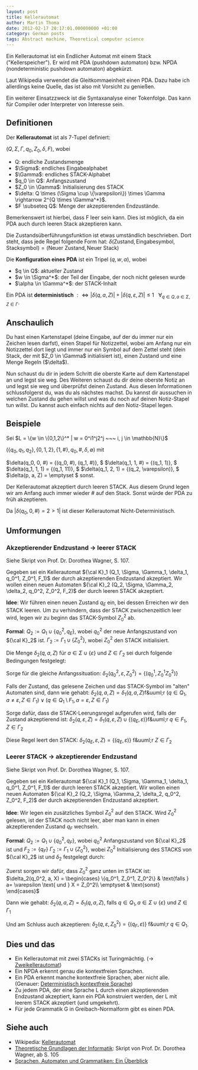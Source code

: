 ```yaml
---
layout: post
title: Kellerautomat
author: Martin Thoma
date: 2012-02-17 20:17:01.000000000 +01:00
category: German posts
tags: Abstract machine, Theoretical computer science
---
```

Ein Kellerautomat ist ein Endlicher Automat mit einem Stack ("Kellerspeicher"). Er wird mit PDA (pushdown automaton) bzw. NPDA (nondeterministic pushdown automaton) abgek&uuml;rzt. 

Laut Wikipedia verwendet die Gleitkommaeinheit einen PDA. Dazu habe ich allerdings keine Quelle, das ist also mit Vorsicht zu genie&szlig;en.

Ein weiterer Einsatzzweck ist die Syntaxanalyse einer Tokenfolge. Das kann f&uuml;r Compiler oder Interpreter von Interesse sein.

<h2>Definitionen</h2>
Der <strong>Kellerautomat</strong> ist als 7-Tupel definiert:

$(Q, \Sigma, \Gamma, q_0, Z_0, \delta, F)$, wobei
<ul>
	<li>Q: endliche Zustandsmenge</li>
	<li>$\Sigma$: endliches Eingabealphabet</li>
	<li>$\Gamma$: endliches STACK-Alphabet</li>
	<li>$q_0 \in Q$: Anfangszustand</li>
	<li>$Z_0 \in \Gamma$: Initialisierung des STACK</li>
	<li>$\delta: Q \times (\Sigma \cup \{\varepsilon\}) \times \Gamma \rightarrow 2^{Q \times \Gamma^*}$.</li>
	<li>$F \subseteq Q$: Menge der akzeptierenden Endzust&auml;nde.</li>
</ul>

Bemerkenswert ist hierbei, dass F leer sein kann. Dies ist m&ouml;glich, da ein PDA auch durch leeren Stack akzeptieren kann.

Die Zustands&uuml;berf&uuml;hrungsfunktion ist etwas umst&auml;ndlich beschrieben. Dort steht, dass jede Regel folgende Form hat:
$\delta(\text{Zustand}, \text{Eingabesymbol}, \text{Stacksymbol}) = (\text{Neuer Zustand}, \text{Neuer Stack})$

Die <strong>Konfiguration eines PDA</strong> ist ein Tripel $(q, w, \alpha)$, wobei
<ul>
	<li>$q \in Q$: aktueller Zustand</li>
	<li>$w \in \Sigma^*$: der Teil der Eingabe, der noch nicht gelesen wurde</li>
	<li>$\alpha \in \Gamma^*$: der STACK-Inhalt</li>
</ul>

Ein PDA ist <strong>deterministisch</strong> $: \Leftrightarrow |\delta(q, a, Z)| + |\delta(q, \varepsilon, Z)| \leq 1 ~~~ \forall_{q \in Q, a \in \Sigma, Z \in \Gamma}$.

<h2>Anschaulich</h2>
Du hast einen Kartenstapel (deine Eingabe, auf der du immer nur ein Zeichen lesen darfst),
einen Stapel f&uuml;r Notizzettel, wobei am Anfang nur ein Notizzettel dort liegt und immer nur ein Symbol auf dem Zettel steht (dein Stack, der mit $Z_0 \in \Gamma$ initialisiert ist),
einen Zustand und eine Menge Regeln ($\delta$).

Nun schaust du dir in jedem Schritt die oberste Karte auf dem Kartenstapel an und legst sie weg. Des Weiteren schaust du dir deine oberste Notiz an und legst sie weg und &uuml;berpr&uuml;fst deinen Zustand. Aus diesen Informationen schlussfolgerst du, was du als n&auml;chstes machst. Du kannst dir aussuchen in welchen Zustand du gehen willst und was du noch auf deinen Notiz-Stapel tun willst. Du kannst auch einfach nichts auf den Notiz-Stapel legen.

<h2>Beispiele</h2>
Sei $L = \{w \in \{0,1,2\}^* | w = 0^i1^j2^j ~~~ i, j \in \mathbb{N}\}$

$(\{q_0, q_1, q_2\}, \{0, 1, 2\}, \{1, \#\}, q_0, \#, \delta, \emptyset)$ mit 

$\delta(q_0, 0, \#) = \{(q_0, \#), (q_1, \#)\}, $
$\delta(q_1, 1, \#) = \{(q_1, 1)\}, $
$\delta(q_1, 1, 1) = \{(q_1, 11)\}, $
$\delta(q_1, 2, 1) = \{(q_2, \varepsilon)\}, $
$\delta(p, a, Z) = \emptyset $ sonst.

Der Kellerautomat akzeptiert durch leeren STACK. Aus diesem Grund legen wir am Anfang auch immer wieder # auf den Stack. Sonst w&uuml;rde der PDA zu fr&uuml;h akzeptieren.

Da $|\delta(q_0, 0, \#) = 2 > 1|$ ist dieser Kellerautomat Nicht-Deterministisch.

<h2>Umformungen</h2>
<h3>Akzeptierender Endzustand &rarr; leerer STACK</h3>
Siehe Skript von Prof. Dr. Dorothea Wagner, S. 107.

Gegeben sei ein Kellerautomat ${\cal K}_1 (Q_1, \Sigma, \Gamma_1, \delta_1, q_0^1, Z_0^1, F_1)$ der durch akzeptierenden Endzustand akzeptiert. 
Wir wollen einen neuen Automaten ${\cal K}_2 (Q_2, \Sigma, \Gamma_2, \delta_2, q_0^2, Z_0^2, F_2)$ der durch leeren STACK akzeptiert. 

<strong>Idee</strong>: Wir f&uuml;hren einen neuen Zustand $q_E$ ein, bei dessen Erreichen wir den STACK leeren. Um zu verhindern, dass der STACK zwischenzeitlich leer wird, legen wir zu beginn das STACK-Symbol $Z_0^2$ ab.

<strong>Formal</strong>:
$Q_2 := Q_1 \cup \{q_0^2, q_E\}$, wobei $q_0^2$ der neue Anfangszustand von ${\cal K}_2$ ist.
$\Gamma_2 := \Gamma_1 \cup \{Z_0^2\}$, wobei $Z_0^2$ den STACK initialisiert.

Die Menge $\delta_2(q, a, Z)$ f&uuml;r $a \in \Sigma \cup \{\varepsilon\}$ und $Z \in \Gamma_2$ sei durch folgende Bedingungen festgelegt:

Sorge f&uuml;r die gleiche Anfangssituation:
$\delta_2(q_0^2, \varepsilon, Z_0^2) = \{(q_0^1, Z_0^1Z_0^2)\}$

Falls der Zustand, das gelesene Zeichen und das STACK-Symbol im "alten" Automaten sind, dann wie gehabt:
$\delta_2(q, a, Z) = \delta_1(q, a, Z) \text{f&uuml;r } (q \in Q_1, a \neq \varepsilon, Z \in \Gamma_1) \lor (q \in Q_1 \setminus F_1, a = \varepsilon, Z \in \Gamma_1)$

Sorge daf&uuml;r, dass die STACK-Leerungsregel aufgerufen wird, falls der Zustand akzeptierend ist:
$\delta_2(q, \varepsilon, Z) = \delta_1(q, \varepsilon, Z) \cup \{(q_E, \varepsilon)\} \text{f&uuml;r } q \in F_1, Z \in \Gamma_2$

Diese Regel leert den STACK:
$\delta_2(q_E, \varepsilon, Z) = \{(q_E, \varepsilon)\}  \text{ f&uuml;r } Z \in \Gamma_2$

<h3>Leerer STACK &rarr; akzeptierender Endzustand</h3>
Siehe Skript von Prof. Dr. Dorothea Wagner, S. 107.

Gegeben sei ein Kellerautomat ${\cal K}_1 (Q_1, \Sigma, \Gamma_1, \delta_1, q_0^1, Z_0^1, F_1)$ der durch leeren STACK akzeptiert. 
Wir wollen einen neuen Automaten ${\cal K}_2 (Q_2, \Sigma, \Gamma_2, \delta_2, q_0^2, Z_0^2, F_2)$ der durch akzeptierenden Endzustand akzeptiert. 

<strong>Idee</strong>: Wir legen ein zus&auml;tzliches Symbol $Z_0^2$ auf den STACK. Wird $Z_0^2$ gelesen, ist der STACK noch nicht leer, aber man kann in einen akzeptierenden Zustand $q_F$ wechseln.

<strong>Formal</strong>:
$Q_2 := Q_1 \cup \{q_0^2, q_F\}$, wobei $q_0^2$ Anfangszustand von ${\cal K}_2$ ist und $F_2 := \{q_F\}$
$\Gamma_2 := \Gamma_1 \cup \{Z_0^2\}$, wobei $Z_0^2$ Initialisierung des STACKS von ${\cal K}_2$ ist und $\delta_2$ festgelegt durch:

Zuerst sorgen wir daf&uuml;r, dass $Z_0^2$ ganz unten im STACK ist:
$\delta_2(q_0^2, a, X) = 
\begin{cases}
\{q_0^1, Z_0^1, Z_0^2\} & \text{falls } a= \varepsilon \text{ und } X = Z_0^2\\
\emptyset               & \text{sonst}
\end{cases}$

Dann wie gehabt:
$\delta_2(q, a, Z) = \delta_1(q, a, Z) \text{, falls } q \in Q_1, a \in \Sigma \cup \{\varepsilon\} \text{ und } Z \in \Gamma_1$

Und am Schluss auch akzeptieren:
$\delta_2(q, \varepsilon, Z_0^2) = \{(q_F, \varepsilon)\} \text{ f&uuml;r } q \in Q_1$.

<h2>Dies und das</h2>
<ul>
    <li>Ein Kellerautomat mit zwei STACKs ist Turingm&auml;chtig. (&rarr; <a href="http://de.wikipedia.org/wiki/Zweikellerautomat" title="Zweikellerautomat">Zweikellerautomat</a>)</li>
	<li>Ein NPDA erkennt genau die kontextfreien Sprachen.</li>
	<li>Ein PDA erkennt manche kontextfreie Sprachen, aber nicht alle. (Genauer: <a href="http://de.wikipedia.org/wiki/Deterministisch_kontextfreie_Sprache">Deterministisch kontextfreie Sprache</a>)</li>
	<li>Zu jedem PDA, der eine Sprache L durch einen akzeptierenden Endzustand akzeptiert, kann ein PDA konstruiert werden, der L mit leerem STACK akzeptiert (und umgekehrt).</li>
	<li>F&uuml;r jede Grammatik G in Greibach-Normalform gibt es einen PDA.</li>

</ul>


<h2>Siehe auch</h2>
<ul>
    <li>Wikipedia: <a href="http://de.wikipedia.org/wiki/Kellerautomat">Kellerautomat</a></li>
    <li><a href="http://i11www.iti.uni-karlsruhe.de/_media/teaching/winter2011/tgi/tgi_skript_ws11.pdf">Theoretische Grundlagen der Informatik</a>: Skript von Prof. Dr. Dorothea Wagner, ab S. 105</li>
	<li><a href="../sprachen-automaten-und-grammatiken/" title="Sprachen, Automaten und Grammatiken: Ein &Uuml;berblick">Sprachen, Automaten und Grammatiken: Ein &Uuml;berblick</a></li>

</ul>
